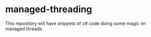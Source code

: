 # managed-threading
This repository will have snippets of c# code doing some magic on managed threads
